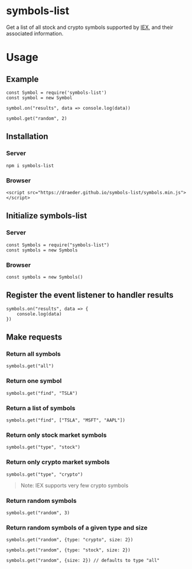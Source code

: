 # symbols-list
Get a list of all stock and crypto symbols supported by [IEX](https://iextrading.com/apiexhibita), and their associated information.

# Usage
## Example
```
const Symbol = require('symbols-list')
const symbol = new Symbol

symbol.on("results", data => console.log(data))

symbol.get("random", 2)
```

## Installation
### Server
`npm i symbols-list`

### Browser
`<script src="https://draeder.github.io/symbols-list/symbols.min.js"></script>`

## Initialize symbols-list
### Server
```
const Symbols = require("symbols-list")
const symbols = new Symbols
```

### Browser
`const symbols = new Symbols()`

## Register the event listener to handler results

```
symbols.on("results", data => {
    console.log(data)
})
```

## Make requests
### Return all symbols
`symbols.get("all")`
### Return one symbol
`symbols.get("find", "TSLA")`
### Return a list of symbols
`symbols.get("find", ["TSLA", "MSFT", "AAPL"])`
### Return only stock market symbols
`symbols.get("type", "stock")`
### Return only crypto market symbols
`symbols.get("type", "crypto")`
> Note: IEX supports very few crypto symbols
### Return random symbols
`symbols.get("random", 3)`
### Return random symbols of a given type and size
```
symbols.get("random", {type: "crypto", size: 2})

symbols.get("random", {type: "stock", size: 2}) 

symbols.get("random", {size: 2}) // defaults to type "all"
```
